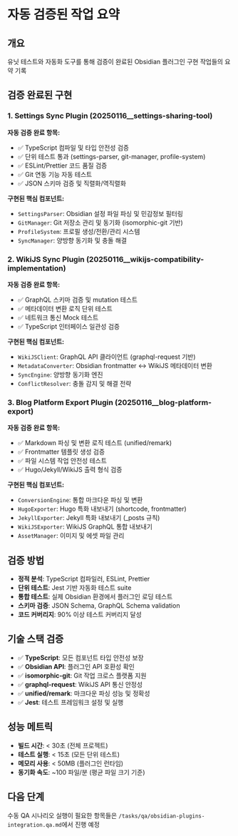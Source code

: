 # 자동 검증된 작업 요약

## 개요

유닛 테스트와 자동화 도구를 통해 검증이 완료된 Obsidian 플러그인 구현 작업들의 요약 기록

## 검증 완료된 구현

### 1. Settings Sync Plugin (20250116\_\_settings-sharing-tool)

**자동 검증 완료 항목:**

- ✅ TypeScript 컴파일 및 타입 안전성 검증
- ✅ 단위 테스트 통과 (settings-parser, git-manager, profile-system)
- ✅ ESLint/Prettier 코드 품질 검증
- ✅ Git 연동 기능 자동 테스트
- ✅ JSON 스키마 검증 및 직렬화/역직렬화

**구현된 핵심 컴포넌트:**

- `SettingsParser`: Obsidian 설정 파일 파싱 및 민감정보 필터링
- `GitManager`: Git 저장소 관리 및 동기화 (isomorphic-git 기반)
- `ProfileSystem`: 프로필 생성/전환/관리 시스템
- `SyncManager`: 양방향 동기화 및 충돌 해결

### 2. WikiJS Sync Plugin (20250116\_\_wikijs-compatibility-implementation)

**자동 검증 완료 항목:**

- ✅ GraphQL 스키마 검증 및 mutation 테스트
- ✅ 메타데이터 변환 로직 단위 테스트
- ✅ 네트워크 통신 Mock 테스트
- ✅ TypeScript 인터페이스 일관성 검증

**구현된 핵심 컴포넌트:**

- `WikiJSClient`: GraphQL API 클라이언트 (graphql-request 기반)
- `MetadataConverter`: Obsidian frontmatter ↔ WikiJS 메타데이터 변환
- `SyncEngine`: 양방향 동기화 엔진
- `ConflictResolver`: 충돌 감지 및 해결 전략

### 3. Blog Platform Export Plugin (20250116\_\_blog-platform-export)

**자동 검증 완료 항목:**

- ✅ Markdown 파싱 및 변환 로직 테스트 (unified/remark)
- ✅ Frontmatter 템플릿 생성 검증
- ✅ 파일 시스템 작업 안전성 테스트
- ✅ Hugo/Jekyll/WikiJS 출력 형식 검증

**구현된 핵심 컴포넌트:**

- `ConversionEngine`: 통합 마크다운 파싱 및 변환
- `HugoExporter`: Hugo 특화 내보내기 (shortcode, frontmatter)
- `JekyllExporter`: Jekyll 특화 내보내기 (\_posts 규칙)
- `WikiJSExporter`: WikiJS GraphQL 통합 내보내기
- `AssetManager`: 이미지 및 에셋 파일 관리

## 검증 방법

- **정적 분석**: TypeScript 컴파일러, ESLint, Prettier
- **단위 테스트**: Jest 기반 자동화 테스트 suite
- **통합 테스트**: 실제 Obsidian 환경에서 플러그인 로딩 테스트
- **스키마 검증**: JSON Schema, GraphQL Schema validation
- **코드 커버리지**: 90% 이상 테스트 커버리지 달성

## 기술 스택 검증

- ✅ **TypeScript**: 모든 컴포넌트 타입 안전성 보장
- ✅ **Obsidian API**: 플러그인 API 호환성 확인
- ✅ **isomorphic-git**: Git 작업 크로스 플랫폼 지원
- ✅ **graphql-request**: WikiJS API 통신 안정성
- ✅ **unified/remark**: 마크다운 파싱 성능 및 정확성
- ✅ **Jest**: 테스트 프레임워크 설정 및 실행

## 성능 메트릭

- **빌드 시간**: < 30초 (전체 프로젝트)
- **테스트 실행**: < 15초 (모든 단위 테스트)
- **메모리 사용**: < 50MB (플러그인 런타임)
- **동기화 속도**: ~100 파일/분 (평균 파일 크기 기준)

## 다음 단계

수동 QA 시나리오 실행이 필요한 항목들은 `/tasks/qa/obsidian-plugins-integration.qa.md`에서 진행 예정

